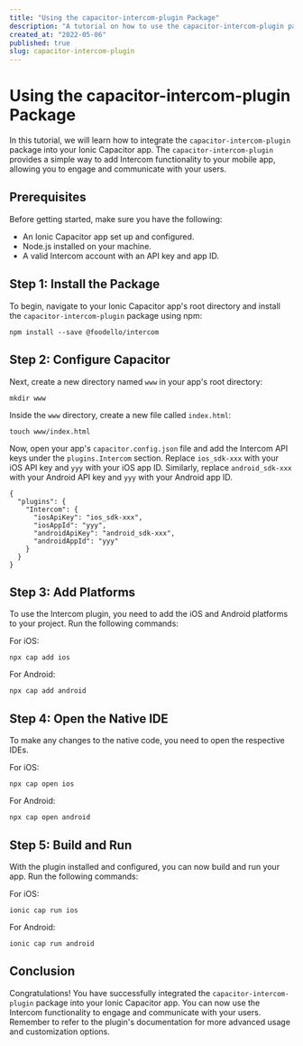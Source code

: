 ```yaml
---
title: "Using the capacitor-intercom-plugin Package"
description: "A tutorial on how to use the capacitor-intercom-plugin package in your Ionic Capacitor app."
created_at: "2022-05-06"
published: true
slug: capacitor-intercom-plugin
---
```


# Using the capacitor-intercom-plugin Package

In this tutorial, we will learn how to integrate the `capacitor-intercom-plugin` package into your Ionic Capacitor app. The `capacitor-intercom-plugin` provides a simple way to add Intercom functionality to your mobile app, allowing you to engage and communicate with your users.

## Prerequisites

Before getting started, make sure you have the following:

- An Ionic Capacitor app set up and configured.
- Node.js installed on your machine.
- A valid Intercom account with an API key and app ID.

## Step 1: Install the Package

To begin, navigate to your Ionic Capacitor app's root directory and install the `capacitor-intercom-plugin` package using npm:

```
npm install --save @foodello/intercom
```

## Step 2: Configure Capacitor

Next, create a new directory named `www` in your app's root directory:

```
mkdir www
```

Inside the `www` directory, create a new file called `index.html`:

```
touch www/index.html
```

Now, open your app's `capacitor.config.json` file and add the Intercom API keys under the `plugins.Intercom` section. Replace `ios_sdk-xxx` with your iOS API key and `yyy` with your iOS app ID. Similarly, replace `android_sdk-xxx` with your Android API key and `yyy` with your Android app ID. 

```
{
  "plugins": {
    "Intercom": {
      "iosApiKey": "ios_sdk-xxx",
      "iosAppId": "yyy",
      "androidApiKey": "android_sdk-xxx",
      "androidAppId": "yyy"
    }
  }
}
```

## Step 3: Add Platforms

To use the Intercom plugin, you need to add the iOS and Android platforms to your project. Run the following commands:

For iOS:

```
npx cap add ios
```

For Android:

```
npx cap add android
```

## Step 4: Open the Native IDE

To make any changes to the native code, you need to open the respective IDEs.

For iOS:

```
npx cap open ios
```

For Android:

```
npx cap open android
```

## Step 5: Build and Run

With the plugin installed and configured, you can now build and run your app. Run the following commands:

For iOS:

```
ionic cap run ios
```

For Android:

```
ionic cap run android
```

## Conclusion

Congratulations! You have successfully integrated the `capacitor-intercom-plugin` package into your Ionic Capacitor app. You can now use the Intercom functionality to engage and communicate with your users. Remember to refer to the plugin's documentation for more advanced usage and customization options.

